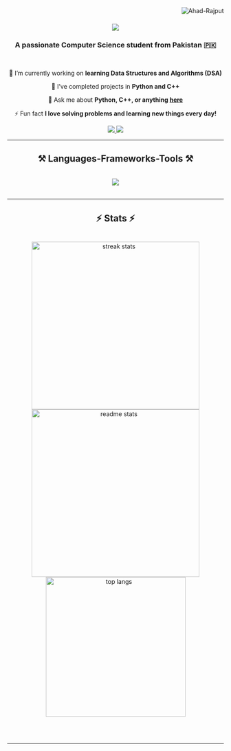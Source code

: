 <img align="right" src="https://komarev.com/ghpvc/?username=Ahad-Rajput&label=Profile%20views&color=0e75b6&style=flat" alt="Ahad-Rajput" />

<h1 align="center">
    <img src="https://readme-typing-svg.herokuapp.com/?font=Righteous&size=35&center=true&vCenter=true&width=500&height=70&duration=4000&lines=Hi+There!+👋;+I'm+Ahad+Ali!;" />
</h1>

<h3 align="center">A passionate Computer Science student from Pakistan 🇵🇰</h3>

<br/>

<div align="center">
 
 🔭 I’m currently working on **learning Data Structures and Algorithms (DSA)**
 
 🌱 I’ve completed projects in **Python and C++**

💬 Ask me about **Python, C++, or anything [here](https://github.com/Ahad-Rajput/Ahad-Rajput/issues)**

⚡ Fun fact **I love solving problems and learning new things every day!**

</div>

<div align="center"> 
  <a href="mailto:ranaahad9095@gmail.com">
    <img src="https://img.shields.io/badge/Gmail-333333?style=for-the-badge&logo=gmail&logoColor=red" />
  </a>
  <a href="https://linkedin.com/in/ahad-ali-dev" target="_blank">
    <img src="https://img.shields.io/badge/LinkedIn-0077B5?style=for-the-badge&logo=linkedin&logoColor=white" />
  </a>
</div>

<hr/>

<h2 align="center">⚒️ Languages-Frameworks-Tools ⚒️</h2>
<br/>
<div align="center">
    <img src="https://skillicons.dev/icons?i=cpp,python,html,css,github,git" />
</div>

<br/>
<hr/>

<h2 align="center">⚡ Stats ⚡</h2>
<br>
<div align="center">
  <img width=390 src="https://github-readme-streak-stats.herokuapp.com/?user=Ahad-Rajput&count_private=true&theme=react&border_radius=10" alt="streak stats"/>
  <img width=390 src="https://github-readme-stats.vercel.app/api?username=Ahad-Rajput&count_private=true&show_icons=true&theme=react&rank_icon=github&border_radius=10" alt="readme stats" />
  <br/>
  <img width=325 align="center" src="https://github-readme-stats.vercel.app/api/top-langs/?username=Ahad-Rajput&hide=HTML&langs_count=8&layout=compact&theme=react&border_radius=10" alt="top langs" />
</div>

<br/><br/>

<hr/>
